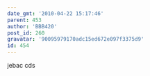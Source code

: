 ```yaml
---
date_gmt: '2010-04-22 15:17:46'
parent: 453
author: 'BBB420'
post_id: 260
gravatar: '90095979170adc15ed672e097f3375d9'
id: 454
---
```


jebac cds